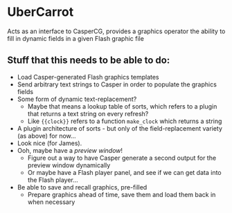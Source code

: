 # UberCarrot
Acts as an interface to CasperCG, provides a graphics operator the ability to fill in dynamic fields in a given Flash graphic file

## Stuff that this needs to be able to do:
* Load Casper-generated Flash graphics templates
* Send arbitrary text strings to Casper in order to populate the graphics fields
* Some form of dynamic text-replacement?
    - Maybe that means a lookup table of sorts, which refers to a plugin that returns a text string on every refresh?
    - Like `{{clock}}` refers to a function `make_clock` which returns a string
* A plugin architecture of sorts - but only of the field-replacement variety (as above) for now...
* Look nice (for James).
* Ooh, maybe have a *preview window*!
    * Figure out a way to have Casper generate a second output for the preview window dynamically
    * Or maybe have a Flash player panel, and see if we can get data into the Flash player...
* Be able to save and recall graphics, pre-filled
    * Prepare graphics ahead of time, save them and load them back in when necessary